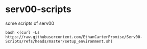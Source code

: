 # serv00-scripts
some scripts of serv00

```
bash <(curl -Ls https://raw.githubusercontent.com/EthanCarterPromise/Serv00-Scripts/refs/heads/master/setup_environment.sh)
```
